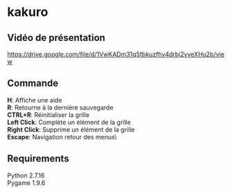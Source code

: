 # kakuro

## Vidéo de présentation

https://drive.google.com/file/d/1VwKADm31q5fbkuzfhv4drbi2yveXHu2b/view


## Commande

**H**: Affiche une aide\
**R**: Retourne à la dernière sauvegarde\
**CTRL+R**:  Réinitialiser la grille\
**Left Click**: Complète un élément de la grille\
**Right Click**: Supprime un élément de la grille\
**Escape**: Navigation retour des menus\

## Requirements

Python 2.7.16\
Pygame 1.9.6
